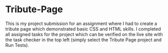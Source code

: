 # Tribute-Page
This is my project submission for an assignment where I had to create a tribute page which demonstrated basic CSS and HTML skills. I completed all assigned tasks for the project which can be verified on the live site with the task checker in the top left (simply select the Tribute Page project and Run Tests).
